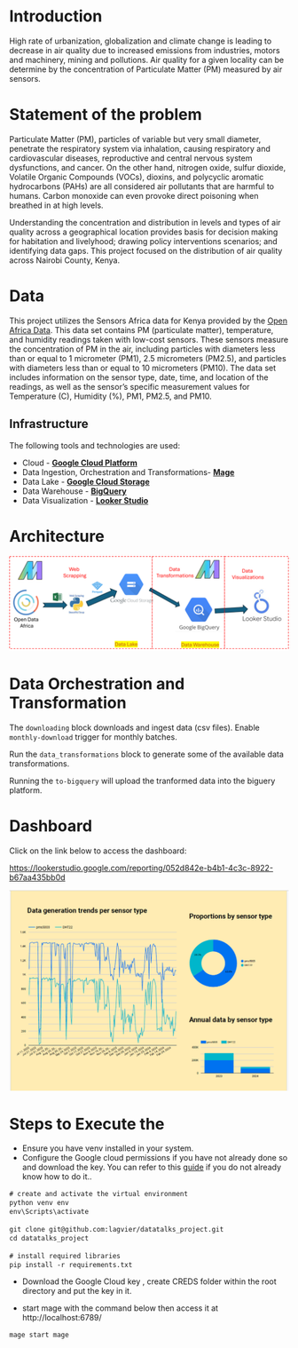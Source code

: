 # Introduction

High rate of urbanization, globalization and climate change is leading to decrease in air quality due to increased emissions from industries, motors and machinery, mining and pollutions. Air quality for a given locality can be determine by the concentration of Particulate Matter (PM) measured by air sensors.

# Statement of the problem

Particulate Matter (PM), particles of variable but very small diameter, penetrate the respiratory system via inhalation, causing respiratory and cardiovascular diseases, reproductive and central nervous system dysfunctions, and cancer. On the other hand, nitrogen oxide, sulfur dioxide, Volatile Organic Compounds (VOCs), dioxins, and polycyclic aromatic hydrocarbons (PAHs) are all considered air pollutants that are harmful to humans. Carbon monoxide can even provoke direct poisoning when breathed in at high levels.

Understanding the concentration and distribution in levels and types of air quality across a geographical location provides basis for decision making for habitation and livelyhood; drawing policy interventions scenarios; and identifying data gaps. This project focused on the distribution of air quality across Nairobi County, Kenya.

# Data 

This project utilizes the Sensors Africa data for Kenya provided by the [Open Africa Data](https://open.africa/). This data set contains PM (particulate matter), temperature, and humidity readings taken with low-cost sensors. These sensors measure the concentration of PM in the air, including particles with diameters less than or equal to 1 micrometer (PM1), 2.5 micrometers (PM2.5), and particles with diameters less than or equal to 10 micrometers (PM10). The data set includes information on the sensor type, date, time, and location of the readings, as well as the sensor’s specific measurement values for Temperature (C), Humidity (%), PM1, PM2.5, and PM10. 

## Infrastructure

The following tools and technologies are used:
- Cloud - [**Google Cloud Platform**](https://cloud.google.com)
- Data Ingestion, Orchestration and Transformations- [**Mage**](https://docs.mage.ai/introduction/overview)
- Data Lake - [**Google Cloud Storage**](https://cloud.google.com/storage)
- Data Warehouse - [**BigQuery**](https://cloud.google.com/bigquery)
- Data Visualization - [**Looker Studio**](https://lookerstudio.google.com)


# Architecture
![workflow](workflow.png)

# Data Orchestration and Transformation

The `downloading` block downloads and ingest data (csv files). Enable `monthly-download` trigger for monthly batches.

Run the `data_transformations` block to generate some of the available data transformations.

Running the `to-bigquery` will upload the tranformed data into the biguery platform.

# Dashboard
 
Click on the link below to access the dashboard:

https://lookerstudio.google.com/reporting/052d842e-b4b1-4c3c-8922-b67aa435bb0d

![dashboard output](Trends_and_comparative_data_collection_by_air-quality_sensors.png)


# Steps to Execute the 

- Ensure you have venv installed in your system.
- Configure the Google cloud permissions if you have not already done so and download the key. You can refer to this [guide]() if you do not already know how to do it..

```
# create and activate the virtual environment
python venv env
env\Scripts\activate

git clone git@github.com:lagvier/datatalks_project.git
cd datatalks_project

# install required libraries
pip install -r requirements.txt

```
- Download the Google Cloud key , create CREDS folder within the root directory and put the key in it.



- start mage with the command below then access it at http://localhost:6789/
```
mage start mage 
```


